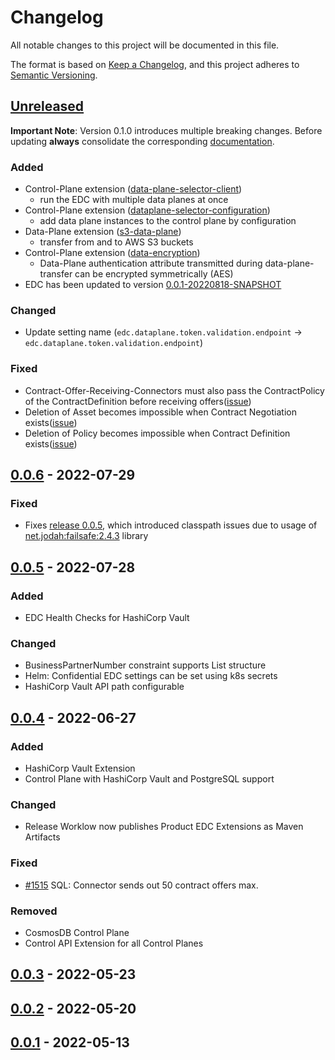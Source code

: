 # Changelog

All notable changes to this project will be documented in this file.

The format is based on [Keep a Changelog](https://keepachangelog.com/en/1.0.0/),
and this project adheres to [Semantic Versioning](https://semver.org/spec/v2.0.0.html).

## [Unreleased]

**Important Note**: Version 0.1.0 introduces multiple breaking changes. Before updating **always** consolidate the
corresponding [documentation](/docs/migration/Version_0.0.x_0.1.x.md).

### Added

- Control-Plane extension ([data-plane-selector-client](https://github.com/eclipse-dataspaceconnector/DataSpaceConnector/tree/v0.0.1-milestone-5/extensions/data-plane-selector/selector-client))
  - run the EDC with multiple data planes at once
- Control-Plane extension ([dataplane-selector-configuration](edc-extensions/dataplane-selector-configuration))
  - add data plane instances to the control plane by configuration
- Data-Plane extension ([s3-data-plane](https://github.com/eclipse-dataspaceconnector/DataSpaceConnector/tree/main/extensions/aws/data-plane-s3))
  - transfer from and to AWS S3 buckets
- Control-Plane extension ([data-encryption](edc-extensions/data-encryption))
  - Data-Plane authentication attribute transmitted during data-plane-transfer can be encrypted symmetrically (AES)
- EDC has been updated to version [0.0.1-20220818-SNAPSHOT](https://oss.sonatype.org/#nexus-search;gav~org.eclipse.dataspaceconnector~~0.0.1-20220818-SNAPSHOT~~)

### Changed

- Update setting name (`edc.dataplane.token.validation.endpoint` -> `edc.dataplane.token.validation.endpoint`)

### Fixed

- Contract-Offer-Receiving-Connectors must also pass the ContractPolicy of the ContractDefinition before receiving offers([issue](https://github.com/eclipse-dataspaceconnector/DataSpaceConnector/issues/1331))
- Deletion of Asset becomes impossible when Contract Negotiation exists([issue](https://github.com/eclipse-dataspaceconnector/DataSpaceConnector/issues/1403))
- Deletion of Policy becomes impossible when Contract Definition exists([issue](https://github.com/eclipse-dataspaceconnector/DataSpaceConnector/issues/1410))

## [0.0.6] - 2022-07-29

### Fixed

-   Fixes [release 0.0.5](https://github.com/catenax-ng/product-edc/releases/tag/0.0.5), which introduced classpath issues due to usage of [net.jodah:failsafe:2.4.3](https://search.maven.org/artifact/net.jodah/failsafe/2.4.3/jar) library 

## [0.0.5] - 2022-07-28

### Added

- EDC Health Checks for HashiCorp Vault

### Changed

- BusinessPartnerNumber constraint supports List structure
- Helm: Confidential EDC settings can be set using k8s secrets
- HashiCorp Vault API path configurable

## [0.0.4] - 2022-06-27

### Added

- HashiCorp Vault Extension
- Control Plane with HashiCorp Vault and PostgreSQL support

### Changed

- Release Worklow now publishes Product EDC Extensions as Maven Artifacts

### Fixed

- [#1515](https://github.com/eclipse-dataspaceconnector/DataSpaceConnector/issues/1515) SQL: Connector sends out 50
  contract offers max.

### Removed

- CosmosDB Control Plane
- Control API Extension for all Control Planes

## [0.0.3] - 2022-05-23

## [0.0.2] - 2022-05-20

## [0.0.1] - 2022-05-13

[Unreleased]: https://github.com/catenax-ng/product-edc/compare/0.0.6...HEAD

[0.0.6]: https://github.com/catenax-ng/product-edc/compare/0.0.5...0.0.6

[0.0.5]: https://github.com/catenax-ng/product-edc/compare/0.0.4...0.0.5

[0.0.4]: https://github.com/catenax-ng/product-edc/compare/0.0.3...0.0.4

[0.0.3]: https://github.com/catenax-ng/product-edc/compare/0.0.2...0.0.3

[0.0.2]: https://github.com/catenax-ng/product-edc/compare/0.0.1...0.0.2

[0.0.1]: https://github.com/catenax-ng/product-edc/compare/a02601306fed39a88a3b3b18fae98b80791157b9...0.0.1
